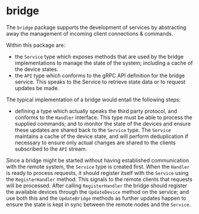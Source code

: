 # bridge

The `bridge` package supports the development of services by abstracting away the management of incoming client connections & commands.

Within this package are:
- the `Service` type which exposes methods that are used by the bridge implementations to manage the state of the system; including a cache of the device states.
- the `API` type which conforms to the gRPC API definition for the bridge service. This speaks to the Service to retrieve state data or to request updates be made.

The typical implementation of a bridge would entail the following steps:
- defining a type which actually speaks the third party protocol, and conforms to the `Handler` interface. This type must be able to process the supplied commands; and to monitor the state of the devices and ensure these updates are shared back to the `Service` type. The `Service` maintains a cache of the device state, and will perform deduplication if necessary to ensure only actual changes are shared to the clients subscribed to the `API` stream.

Since a bridge might be started without having established communication with the remote system, the `Service` type is created first. When the `Handler` is ready to process requests, it should register itself with the `Service` using the `RegisterHandler` method. This signals to the remote clients that requests will be processed. After calling `RegisterHandler` the bridge should register the available devices through the `UpdateDevice` method on the service; and use both this and the `UpdateBridge` methods as further updates happen to ensure the state is kept in sync between the remote nodes and the `Service`.
